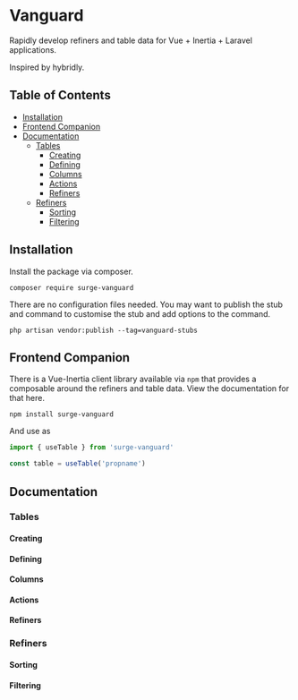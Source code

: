 # Vanguard
Rapidly develop refiners and table data for Vue + Inertia + Laravel applications.

Inspired by hybridly.

## Table of Contents
- [Installation](#installation)
- [Frontend Companion](#frontend-companion)
- [Documentation](#documentation)
    - [Tables](#tables)
        - [Creating](#creating)
        - [Defining](#defining)
        - [Columns](#columns)
        - [Actions](#actions)
        - [Refiners](#refiners)
    - [Refiners](#refiners)
        - [Sorting](#sorting)
        - [Filtering](#filtering)

## Installation
Install the package via composer.

```console
composer require surge-vanguard
```

There are no configuration files needed. You may want to publish the stub and command to customise the stub and add options to the command.
    
```console
php artisan vendor:publish --tag=vanguard-stubs
```

## Frontend Companion
There is a Vue-Inertia client library available via `npm` that provides a composable around the refiners and table data. View the documentation for that here.

```console
npm install surge-vanguard
```

And use as 
```javascript
import { useTable } from 'surge-vanguard'

const table = useTable('propname')
```

## Documentation
### Tables
#### Creating

#### Defining

#### Columns

#### Actions

#### Refiners

### Refiners
#### Sorting

#### Filtering